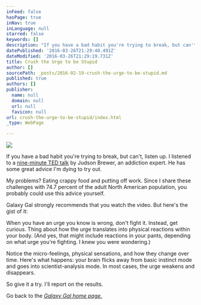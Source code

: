 ```yaml
---
inFeed: false
hasPage: true
inNav: true
inLanguage: null
starred: false
keywords: []
description: "If you have a bad habit you're trying to break, but can't, listen up. I listened to a nine-minute TED talk by Judson Brewer, an addiction expert. He has some great advice I'm dying to try out.\_"
datePublished: '2016-03-26T21:29:40.491Z'
dateModified: '2016-03-26T21:29:19.731Z'
title: Crush the Urge to be Stupid
author: []
sourcePath: _posts/2016-02-19-crush-the-urge-to-be-stupid.md
published: true
authors: []
publisher:
  name: null
  domain: null
  url: null
  favicon: null
url: crush-the-urge-to-be-stupid/index.html
_type: WebPage

---
```

![](https://the-grid-user-content.s3-us-west-2.amazonaws.com/769a58bf-7e03-4304-8534-e3f029fa8baf.JPG)

If you have a bad habit you're trying to break, but can't, listen up. I listened to a [nine-minute TED talk][0] by Judson Brewer, an addiction expert. He has some great advice I'm dying to try out. 

My problems? Eating crappy food and putting off work. Since I share these challenges with 74.7 percent of the adult North American population, you probably could use this advice yourself. 

Galaxy Gal strongly recommends that you watch the video. But here's the gist of it:

When you have an urge you know is wrong, don't fight it. Instead, get curious. Thing about how the urge translates into physical reactions within your body. (And yes, that might include reactions in your pants, depending on what urge you're fighting. I knew you were wondering.)

Notice the micro-feelings, physical sensations, and how they change over time. Here's what happens: your brain flicks away from basic instinct mode and goes into scientist-analysis mode. In most cases, the urge weakens and disappears.

So give it a try. I'll report on the results. 

Go back to the _[Galaxy Gal home page.][1]_

[0]: https://www.ted.com/talks/judson_brewer_a_simple_way_to_break_a_bad_habit#t-534809
[1]: http://galaxygal.io/